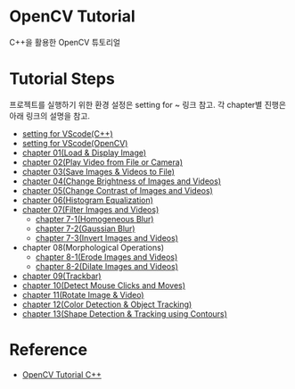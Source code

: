 # OpenCV Tutorial
C++을 활용한 OpenCV 튜토리얼

# Tutorial Steps
프로젝트를 실행하기 위한 환경 설정은 setting for ~ 링크 참고.
각 chapter별 진행은 아래 링크의 설명을 참고.
- [setting for VScode(C++)](https://comfortable-carnation-df7.notion.site/C-2cb79a033b4f478598343bcb590dd040?pvs=4)
- [setting for VScode(OpenCV)](https://comfortable-carnation-df7.notion.site/OpenCV-aaa8848aa10d4660a4a5c1c0041bae55?pvs=4)
- [chapter 01(Load & Display Image)](https://comfortable-carnation-df7.notion.site/Load-Display-Image-e39c210bc2394a4e86ef744e30fcfd65?pvs=4)
- [chapter 02(Play Video from File or Camera)](https://comfortable-carnation-df7.notion.site/Play-Video-from-File-or-Camera-7ce885cd513f476ba08a9e2c677fdec2?pvs=4)
- [chapter 03(Save Images & Videos to File)](https://comfortable-carnation-df7.notion.site/Save-Images-Videos-to-File-54a9ea72708a46549c3ed9d8e75ff68d?pvs=4)
- [chapter 04(Change Brightness of Images and Videos)](https://comfortable-carnation-df7.notion.site/Change-Brightness-61a7a676416d442a8923885ac355ede7?pvs=4)
- [chapter 05(Change Contrast of Images and Videos)](https://comfortable-carnation-df7.notion.site/Change-Contrast-5b05db1b240c445e9d6bc0e28af912f7?pvs=4)
- [chapter 06(Histogram Equalization)](https://comfortable-carnation-df7.notion.site/Histogram-Equalization-cc67c23ab6c8446e8900d7937d7b4411?pvs=4)
- [chapter 07(Filter Images and Videos)](https://comfortable-carnation-df7.notion.site/Filter-Images-and-Videos-7743abfca7c04aa88fe7bd1a9861d35b?pvs=4) 
  - [chapter 7-1(Homogeneous Blur)](https://comfortable-carnation-df7.notion.site/Homogeneous-Blur-3829afd85a0c41848443643f59eb2a44?pvs=4)
  - [chapter 7-2(Gaussian Blur)](https://comfortable-carnation-df7.notion.site/Gaussian-Blur-e07a91f40977456eb92c011dbf025c4e?pvs=4)
  - [chapter 7-3(Invert Images and Videos)](https://comfortable-carnation-df7.notion.site/Invert-Images-and-Videos-d2c9bb6499964284abaffd3bb25db011?pvs=4)
- chapter 08(Morphological Operations)
  -  [chapter 8-1(Erode Images and Videos)](https://comfortable-carnation-df7.notion.site/Erode-Images-and-Videos-9aadadffcfb942b19b8e615ded0dfbc7?pvs=4)
  -  [chapter 8-2(Dilate Images and Videos)](https://comfortable-carnation-df7.notion.site/Dilate-Images-and-Videos-f685ec6be3da415488fe1b32fcfd536d?pvs=4)
- [chapter 09(Trackbar)](https://comfortable-carnation-df7.notion.site/Trackbar-ff566967616f44d295874f775148a529?pvs=4)
- [chapter 10(Detect Mouse Clicks and Moves)](https://comfortable-carnation-df7.notion.site/Detect-Mouse-Clicks-and-Moves-1c169ccc089e4f75aedcdc5bfb8454c8?pvs=4)
- [chapter 11(Rotate Image & Video)](https://comfortable-carnation-df7.notion.site/Rotate-Image-Video-579020e495894f8589c945a9bd643252?pvs=4)
- [chapter 12(Color Detection & Object Tracking)](https://comfortable-carnation-df7.notion.site/Color-Detection-Object-Tracking-e97adca30ebd44449c52fd6ccb109631?pvs=4)
- [chapter 13(Shape Detection & Tracking using Contours)](https://comfortable-carnation-df7.notion.site/Shape-Detection-Tracking-using-Contours-2057fc87767c4470b8a967012fffb41d?pvs=4)
  
# Reference
- [OpenCV Tutorial C++](https://www.opencv-srf.com/p/opencv-lessons.html)
